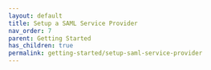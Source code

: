 ```yaml
---
layout: default
title: Setup a SAML Service Provider
nav_order: 7
parent: Getting Started
has_children: true
permalink: getting-started/setup-saml-service-provider
---
```

